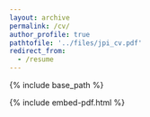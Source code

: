 ```yaml
---
layout: archive
permalink: /cv/
author_profile: true
pathtofile: '../files/jpi_cv.pdf' 
redirect_from:
  - /resume
---
```


{% include base_path %}

{% include embed-pdf.html %}
